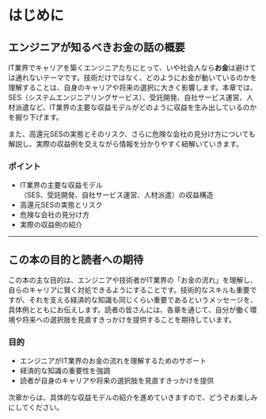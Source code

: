 # はじめに

## エンジニアが知るべきお金の話の概要

IT業界でキャリアを築くエンジニアたちにとって、いや社会人なら**お金**は避けては通れないテーマです。技術だけではなく、どのようにお金が動いているのかを理解することは、自身のキャリアや将来の選択に大きく影響します。本章では、SES（システムエンジニアリングサービス）、受託開発、自社サービス運営、人材派遣など、IT業界の主要な収益モデルがどのように収益を生み出しているのかを掘り下げます。

また、高還元SESの実態とそのリスク、さらに危険な会社の見分け方についても解説し、実際の収益例を交えながら情報を分かりやすく紐解いていきます。

### ポイント

- IT業界の主要な収益モデル<br>（SES、受託開発、自社サービス運営、人材派遣）の収益構造
- 高還元SESの実態とリスク
- 危険な会社の見分け方
- 実際の収益例の紹介

<hr class="page-wrap" />

## この本の目的と読者への期待

この本の主な目的は、エンジニアや技術者がIT業界の「お金の流れ」を理解し、自らのキャリアに賢く対処できるようにすることです。技術的なスキルも重要ですが、それを支える経済的な知識も同じくらい重要であるというメッセージを、具体例とともにお伝えします。読者の皆さんには、各章を通じて、自分が働く環境や将来への選択肢を見直すきっかけを提供することを期待しています。

### 目的

- エンジニアがIT業界のお金の流れを理解するためのサポート
- 経済的な知識の重要性を強調
- 読者が自身のキャリアや将来の選択肢を見直すきっかけを提供

次章からは、具体的な収益モデルの紹介を進めていきますので、どうぞお楽しみにしてください。
